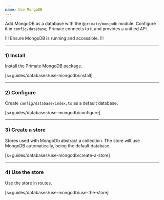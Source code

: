 ```yaml
---
name: Use MongoDB
---
```


Add MongoDB as a database with the `@primate/mongodb` module. Configure it in
`config/database`; Primate connects to it and provides a unified API.

!!!
Ensure MongoDB is running and accessible.
!!!

---

### 1) Install

Install the Primate MongoDB package.

[s=guides/databases/use-mongodb/install]

---

### 2) Configure

Create `config/database/index.ts` as a default database.

[s=guides/databases/use-mongodb/configure]

---

### 3) Create a store

Stores used with MongoDb abstract a collection. The store will use MongoDB
automatically, being the default database.

[s=guides/databases/use-mongodb/create-a-store]

---

### 4) Use the store

Use the store in routes.

[s=guides/databases/use-mongodb/use-the-store]
